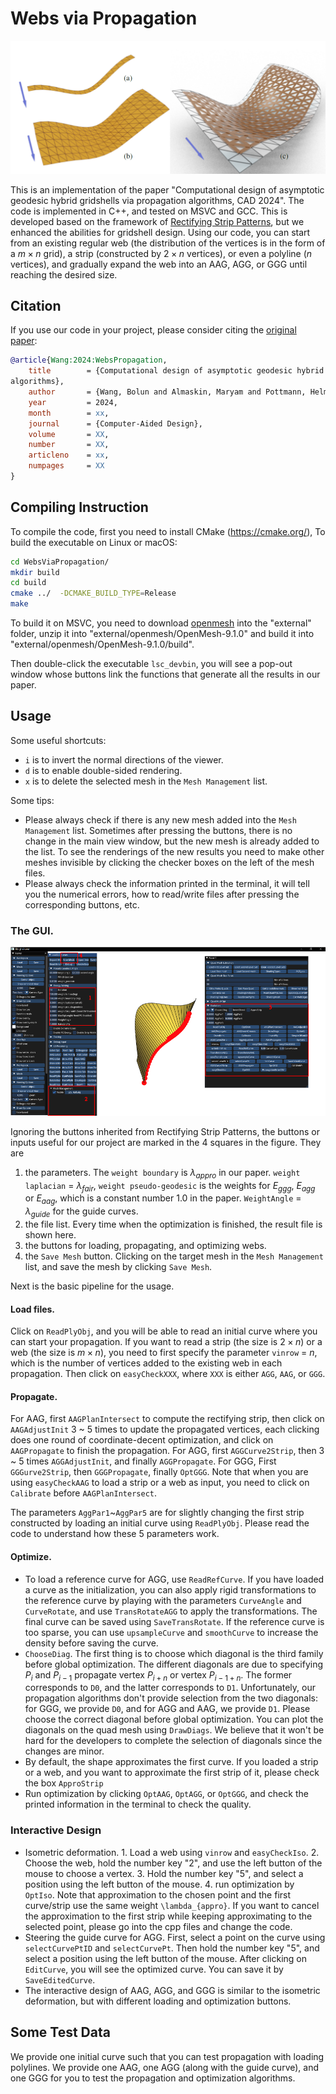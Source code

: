 # Webs via Propagation
<img src="./data/fig/ppl.jpg"  />  

This is an implementation of the paper "Computational design of asymptotic geodesic hybrid gridshells via propagation algorithms, CAD 2024". The code is implemented in C++, and tested on MSVC and GCC. This is developed based on the framework of [Rectifying Strip Patterns](https://github.com/wangbolun300/RectifyingStripPatterns), but we enhanced the abilities for gridshell design. Using our code, you can start from an existing regular web (the distribution of the vertices is in the form of a $m\times n$ grid), a strip (constructed by $2\times n$ vertices), or even a polyline ($n$ vertices), and gradually expand the web into an AAG, AGG, or GGG until reaching the desired size. 

## Citation

If you use our code in your project, please consider citing the [original paper](TODO):

```bibtex
@article{Wang:2024:WebsPropagation,
    title        = {Computational design of asymptotic geodesic hybrid gridshells via propagation
algorithms},
    author       = {Wang, Bolun and Almaskin, Maryam and Pottmann, Helmut},
    year         = 2024,
    month        = xx,
    journal      = {Computer-Aided Design},
    volume       = XX,
    number       = XX,
    articleno    = xx,
    numpages     = XX
}
```

## Compiling Instruction 
To compile the code, first you need to install CMake (https://cmake.org/), 
To build the executable on Linux or macOS:
```sh
cd WebsViaPropagation/
mkdir build
cd build
cmake ../  -DCMAKE_BUILD_TYPE=Release
make
```
To build it on MSVC, you need to download [openmesh](https://gitlab.vci.rwth-aachen.de:9000/OpenMesh/OpenMesh/-/jobs/156362/artifacts/raw/OpenMesh-9.1.0.zip) into the "external" folder, unzip it into "external/openmesh/OpenMesh-9.1.0" and build it into "external/openmesh/OpenMesh-9.1.0/build".

Then double-click the executable `lsc_devbin`, you will see a pop-out window whose buttons link the functions that generate all the results in our paper. 


## Usage
Some useful shortcuts:
* `i` is to invert the normal directions of the viewer.
* `d` is to enable double-sided rendering.
* `x` is to delete the selected mesh in the `Mesh Management` list.

Some tips:
* Please always check if there is any new mesh added into the `Mesh Management` list. Sometimes after pressing the buttons, there is no change in the main view window, but the new mesh is already added to the list. To see the renderings of the new results you need to make other meshes invisible by clicking the checker boxes on the left of the mesh files.
* Please always check the information printed in the terminal, it will tell you the numerical errors, how to read/write files after pressing the corresponding buttons, etc.


### The GUI.
<img src="./data/fig/GUI.png" style="zoom:80%;" /> 

Ignoring the buttons inherited from Rectifying Strip Patterns, the buttons or inputs useful for our project are marked in the 4 squares in the figure. They are
1. the parameters. The `weight boundary` is $\lambda_{appro}$ in our paper. `weight laplacian` = $\lambda_{fair}$, `weight pseudo-geodesic` is the weights for $E_{ggg}$, $E_{agg}$ or $E_{aag}$, which is a constant number 1.0 in the paper. `WeightAngle` = $\lambda_{guide}$ for the guide curves.
2. the file list. Every time when the optimization is finished, the result file is shown here. 
3. the buttons for loading, propagating, and optimizing webs. 
4. the `Save Mesh` button. Clicking on the target mesh in the `Mesh Management` list, and save the mesh by clicking `Save Mesh`.

Next is the basic pipeline for the usage.
#### Load files. 
Click on `ReadPlyObj`, and you will be able to read an initial curve where you can start your propagation. If you want to read a strip (the size is $2\times n$) or a web (the size is $m\times n$), you need to first specify the parameter `vinrow` = $n$, which is the number of vertices added to the existing web in each propagation. Then click on `easyCheckXXX`, where `XXX` is either `AGG`, `AAG`, or `GGG`.  
#### Propagate. 
For AAG, first `AAGPlanIntersect` to compute the rectifying strip, then click on `AAGAdjustInit` 3 ~ 5 times to update the propagated vertices, each clicking does one round of coordinate-decent optimization, and click on `AAGPropagate` to finish the propagation. For AGG, first `AGGCurve2Strip`, then 3 ~ 5 times `AGGAdjustInit`, and finally `AGGPropagate`. For GGG, First `GGGurve2Strip`, then `GGGPropagate`, finally `OptGGG`. Note that when you are using `easyCheckAAG` to load a strip or a web as input, you need to click on `Calibrate` before `AAGPlanIntersect`.

The parameters `AggPar1`~`AggPar5` are for slightly changing the first strip constructed by loading an initial curve using `ReadPlyObj`. Please read the code to understand how these 5 parameters work.
#### Optimize.
* To load a reference curve for AGG, use `ReadRefCurve`. If you have loaded a curve as the initialization, you can also apply rigid transformations to the reference curve by playing with the parameters `CurveAngle` and `CurveRotate`, and use `TransRotateAGG` to apply the transformations. The final curve can be saved using `SaveTransRotate`. If the reference curve is too sparse, you can use `upsampleCurve` and `smoothCurve` to increase the density before saving the curve.
* `ChooseDiag`. The first thing is to choose which diagonal is the third family before global optimization. The different diagonals are due to specifying $P_i$ and $P_{i-1}$ propagate vertex $P_{i+n}$ or vertex $P_{i-1+n}$. The former corresponds to `D0`, and the latter corresponds to `D1`. Unfortunately, our propagation algorithms don't provide selection from the two diagonals: for GGG, we provide `D0`, and for AGG and AAG, we provide `D1`. Please choose the correct diagonal before global optimization. You can plot the diagonals on the quad mesh using `DrawDiags`. We believe that it won't be hard for the developers to complete the selection of diagonals since the changes are minor.
* By default, the shape approximates the first curve. If you loaded a strip or a web, and you want to approximate the first strip of it, please check the box `ApproStrip`
* Run optimization by clicking `OptAAG`, `OptAGG`, or `OptGGG`, and check the printed information in the terminal to check the quality.
### Interactive Design
* Isometric deformation. 1. Load a web using `vinrow` and `easyCheckIso`. 2. Choose the web, hold the number key "2", and use the left button of the mouse to choose a vertex. 3. Hold the number key "5", and select a position using the left button of the mouse. 4. run optimization by `OptIso`. Note that approximation to the chosen point and the first curve/strip use the same weight `\lambda_{appro}`. If you want to cancel the approximation to the first strip while keeping approximating to the selected point, please  go into the cpp files and change the code.
* Steering the guide curve for AGG. First, select a point on the curve using `selectCurvePtID` and `selectCurvePt`. Then hold the number key "5", and select a position using the left button of the mouse. After clicking on `EditCurve`, you will see the optimized curve. You can save it by `SaveEditedCurve`.
* The interactive design of AAG, AGG, and GGG is similar to the isometric deformation, but with different loading and optimization buttons.




## Some Test Data
We provide one initial curve such that you can test propagation with loading polylines. We provide one AAG, one AGG (along with the guide curve), and one GGG for you to test the propagation and optimization algorithms.
